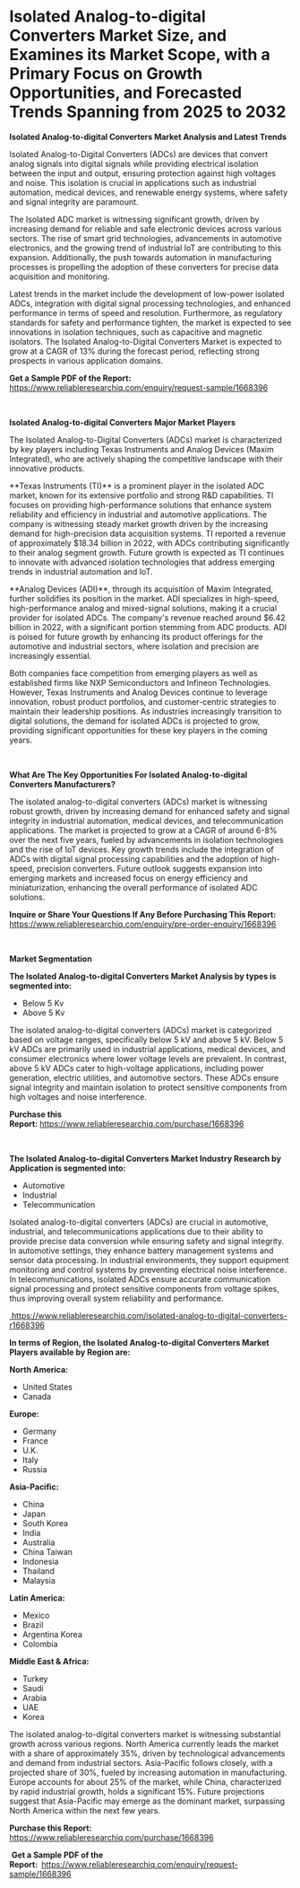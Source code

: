 <p><h1>Isolated Analog-to-digital Converters Market Size, and Examines its Market Scope, with a Primary Focus on Growth Opportunities, and Forecasted Trends Spanning from 2025 to 2032</h1></p><p><strong>Isolated Analog-to-digital Converters Market Analysis and Latest Trends</strong></p>
<p><p>Isolated Analog-to-Digital Converters (ADCs) are devices that convert analog signals into digital signals while providing electrical isolation between the input and output, ensuring protection against high voltages and noise. This isolation is crucial in applications such as industrial automation, medical devices, and renewable energy systems, where safety and signal integrity are paramount.</p><p>The Isolated ADC market is witnessing significant growth, driven by increasing demand for reliable and safe electronic devices across various sectors. The rise of smart grid technologies, advancements in automotive electronics, and the growing trend of industrial IoT are contributing to this expansion. Additionally, the push towards automation in manufacturing processes is propelling the adoption of these converters for precise data acquisition and monitoring.</p><p>Latest trends in the market include the development of low-power isolated ADCs, integration with digital signal processing technologies, and enhanced performance in terms of speed and resolution. Furthermore, as regulatory standards for safety and performance tighten, the market is expected to see innovations in isolation techniques, such as capacitive and magnetic isolators. The Isolated Analog-to-Digital Converters Market is expected to grow at a CAGR of 13% during the forecast period, reflecting strong prospects in various application domains.</p></p>
<p><strong>Get a Sample PDF of the Report:&nbsp;</strong> <a href="https://www.reliableresearchiq.com/enquiry/request-sample/1668396?utm_campaign=2757&utm_medium=2&utm_source=Github&utm_content=ia&utm_term=12042025&utm_id=isolated-analog-to-digital-converters">https://www.reliableresearchiq.com/enquiry/request-sample/1668396</a></p>
<p>&nbsp;</p>
<p><strong>Isolated Analog-to-digital Converters Major Market Players</strong></p>
<p><p>The Isolated Analog-to-Digital Converters (ADCs) market is characterized by key players including Texas Instruments and Analog Devices (Maxim Integrated), who are actively shaping the competitive landscape with their innovative products.</p><p>**Texas Instruments (TI)** is a prominent player in the isolated ADC market, known for its extensive portfolio and strong R&D capabilities. TI focuses on providing high-performance solutions that enhance system reliability and efficiency in industrial and automotive applications. The company is witnessing steady market growth driven by the increasing demand for high-precision data acquisition systems. TI reported a revenue of approximately $18.34 billion in 2022, with ADCs contributing significantly to their analog segment growth. Future growth is expected as TI continues to innovate with advanced isolation technologies that address emerging trends in industrial automation and IoT.</p><p>**Analog Devices (ADI)**, through its acquisition of Maxim Integrated, further solidifies its position in the market. ADI specializes in high-speed, high-performance analog and mixed-signal solutions, making it a crucial provider for isolated ADCs. The company's revenue reached around $6.42 billion in 2022, with a significant portion stemming from ADC products. ADI is poised for future growth by enhancing its product offerings for the automotive and industrial sectors, where isolation and precision are increasingly essential.</p><p>Both companies face competition from emerging players as well as established firms like NXP Semiconductors and Infineon Technologies. However, Texas Instruments and Analog Devices continue to leverage innovation, robust product portfolios, and customer-centric strategies to maintain their leadership positions. As industries increasingly transition to digital solutions, the demand for isolated ADCs is projected to grow, providing significant opportunities for these key players in the coming years.</p></p>
<p>&nbsp;</p>
<p><strong>What Are The Key Opportunities For Isolated Analog-to-digital Converters Manufacturers?</strong></p>
<p><p>The isolated analog-to-digital converters (ADCs) market is witnessing robust growth, driven by increasing demand for enhanced safety and signal integrity in industrial automation, medical devices, and telecommunication applications. The market is projected to grow at a CAGR of around 6-8% over the next five years, fueled by advancements in isolation technologies and the rise of IoT devices. Key growth trends include the integration of ADCs with digital signal processing capabilities and the adoption of high-speed, precision converters. Future outlook suggests expansion into emerging markets and increased focus on energy efficiency and miniaturization, enhancing the overall performance of isolated ADC solutions.</p></p>
<p><strong>Inquire or Share Your Questions If Any Before Purchasing This Report:</strong> <a href="https://www.reliableresearchiq.com/enquiry/pre-order-enquiry/1668396?utm_campaign=2757&utm_medium=2&utm_source=Github&utm_content=ia&utm_term=12042025&utm_id=isolated-analog-to-digital-converters">https://www.reliableresearchiq.com/enquiry/pre-order-enquiry/1668396</a></p>
<p>&nbsp;</p>
<p><strong>Market Segmentation</strong></p>
<p><strong>The Isolated Analog-to-digital Converters Market Analysis by types is segmented into:</strong></p>
<p><ul><li>Below 5 Kv</li><li>Above 5 Kv</li></ul></p>
<p><p>The isolated analog-to-digital converters (ADCs) market is categorized based on voltage ranges, specifically below 5 kV and above 5 kV. Below 5 kV ADCs are primarily used in industrial applications, medical devices, and consumer electronics where lower voltage levels are prevalent. In contrast, above 5 kV ADCs cater to high-voltage applications, including power generation, electric utilities, and automotive sectors. These ADCs ensure signal integrity and maintain isolation to protect sensitive components from high voltages and noise interference.</p></p>
<p><strong>Purchase this Report:&nbsp;</strong><a href="https://www.reliableresearchiq.com/purchase/1668396?utm_campaign=2757&utm_medium=2&utm_source=Github&utm_content=ia&utm_term=12042025&utm_id=isolated-analog-to-digital-converters">https://www.reliableresearchiq.com/purchase/1668396</a></p>
<p>&nbsp;</p>
<p><strong>The Isolated Analog-to-digital Converters Market Industry Research by Application is segmented into:</strong></p>
<p><ul><li>Automotive</li><li>Industrial</li><li>Telecommunication</li></ul></p>
<p><p>Isolated analog-to-digital converters (ADCs) are crucial in automotive, industrial, and telecommunications applications due to their ability to provide precise data conversion while ensuring safety and signal integrity. In automotive settings, they enhance battery management systems and sensor data processing. In industrial environments, they support equipment monitoring and control systems by preventing electrical noise interference. In telecommunications, isolated ADCs ensure accurate communication signal processing and protect sensitive components from voltage spikes, thus improving overall system reliability and performance.</p></p>
<p><a href="https://www.reliableresearchiq.com/isolated-analog-to-digital-converters-r1668396?utm_campaign=2757&utm_medium=2&utm_source=Github&utm_content=ia&utm_term=12042025&utm_id=isolated-analog-to-digital-converters">&nbsp;https://www.reliableresearchiq.com/isolated-analog-to-digital-converters-r1668396</a></p>
<p><strong>In terms of Region, the Isolated Analog-to-digital Converters Market Players available by Region are:</strong></p>
<p>
    <p> <strong> North America: </strong>
        <ul>
            <li>United States</li>
            <li>Canada</li>
        </ul>
        </p> 
    <p> <strong> Europe: </strong>
        <ul>
            <li>Germany</li>
            <li>France</li>
            <li>U.K.</li>
            <li>Italy</li>
            <li>Russia</li>
        </ul>
        </p> 
    <p> <strong> Asia-Pacific: </strong>
        <ul>
            <li>China</li>
            <li>Japan</li>
            <li>South Korea</li>
            <li>India</li>
            <li>Australia</li>
            <li>China Taiwan</li>
            <li>Indonesia</li>
            <li>Thailand</li>
            <li>Malaysia</li>
        </ul>
        </p> 
    <p> <strong> Latin America: </strong>
        <ul>
            <li>Mexico</li>
            <li>Brazil</li>
            <li>Argentina Korea</li>
            <li>Colombia</li>
        </ul>
        </p> 
    <p> <strong> Middle East & Africa: </strong>
        <ul>
            <li>Turkey</li>
            <li>Saudi</li>
            <li>Arabia</li>
            <li>UAE</li>
            <li>Korea</li>
        </ul>
    </p>
    </p>
<p><p>The isolated analog-to-digital converters market is witnessing substantial growth across various regions. North America currently leads the market with a share of approximately 35%, driven by technological advancements and demand from industrial sectors. Asia-Pacific follows closely, with a projected share of 30%, fueled by increasing automation in manufacturing. Europe accounts for about 25% of the market, while China, characterized by rapid industrial growth, holds a significant 15%. Future projections suggest that Asia-Pacific may emerge as the dominant market, surpassing North America within the next few years.</p></p>
<p><strong>Purchase this Report: </strong><a href="https://www.reliableresearchiq.com/purchase/1668396?utm_campaign=2757&utm_medium=2&utm_source=Github&utm_content=ia&utm_term=12042025&utm_id=isolated-analog-to-digital-converters">https://www.reliableresearchiq.com/purchase/1668396</a></p>
<p>&nbsp;<strong>Get a Sample PDF of the Report:&nbsp;&nbsp;</strong><a href="https://www.reliableresearchiq.com/enquiry/request-sample/1668396?utm_campaign=2757&utm_medium=2&utm_source=Github&utm_content=ia&utm_term=12042025&utm_id=isolated-analog-to-digital-converters">https://www.reliableresearchiq.com/enquiry/request-sample/1668396</a></p>
<p><strong></strong></p>
<p><p></p><p></p><p></p></p>